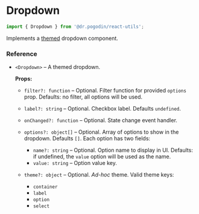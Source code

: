 # Dropdown

```jsx
import { Dropdown } from '@dr.pogodin/react-utils';
```

Implements a [themed](docs/react-themes.md) dropdown component.

### Reference

- `<Dropdown>` &ndash; A themed dropdown.

  **Props:**
  - `filter?: function` &ndash; Optional. Filter function for provided `options`
    prop. Defaults: no filter, all options will be used.
  - `label?: string` &ndash; Optional. Checkbox label. Defaults `undefined`.
  - `onChanged?: function` &ndash; Optional. State change event handler.
  - `options?: object[]` &ndash; Optional. Array of options to show in
    the dropdown. Defaults `[]`. Each option has two fields:
    - `name?: string` &ndash; Optional. Option name to display in UI. Defaults:
      if undefined, the `value` option will be used as the name.
    - `value: string` &ndash; Option value key.

  - `theme?: object` &ndash; Optional. _Ad-hoc_ theme. Valid theme keys:
    - `container`
    - `label`
    - `option`
    - `select`
